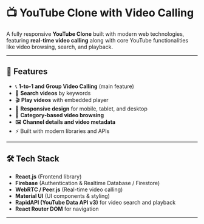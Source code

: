 # 📺 YouTube Clone with Video Calling  

A fully responsive **YouTube Clone** built with modern web technologies, featuring **real-time video calling** along with core YouTube functionalities like video browsing, search, and playback.  

---

## 🚀 Features  

- 📞 **1-to-1 and Group Video Calling** (main feature)  
- 🔎 **Search videos** by keywords  
- 🎬 **Play videos** with embedded player  
- 📱 **Responsive design** for mobile, tablet, and desktop  
- 📂 **Category-based video browsing**  
- 🖼️ **Channel details and video metadata**  
- ⚡ Built with modern libraries and APIs  

---

## 🛠️ Tech Stack  

- **React.js** (Frontend library)  
- **Firebase** (Authentication & Realtime Database / Firestore)  
- **WebRTC / Peer.js** (Real-time video calling)  
- **Material UI** (UI components & styling)  
- **RapidAPI (YouTube Data API v3)** for video search and playback  
- **React Router DOM** for navigation  

---
